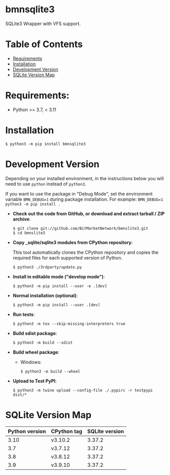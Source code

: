 # bmnsqlite3

SQLite3 Wrapper with VFS support.

# Table of Contents

- [Requirements](#requirements)
- [Installation](#installation)
- [Development Version](#development-version)
- [SQLite Version Map](#sqlite-version-map)

# Requirements:

- Python >= 3.7, < 3.11

# Installation

```shell
$ python3 -m pip install bmnsqlite3
```

# Development Version

Depending on your installed environment, in the instructions below you will need
to use `python` instead of `python3`.

If you want to use the package in "Debug Mode", set the environment variable
`BMN_DEBUG=1` during package installation. For example:
`BMN_DEBUG=1 python3 -m pip install .`

- **Check out the code from GitHub, or download and extract tarball / ZIP
  archive**:

  ```shell
  $ git clone git://github.com/BitMarketNetwork/bmnslite3.git
  $ cd bmnslite3
  ```

- **Copy _sqlite/sqlite3 modules from CPython repository**:

  This tool automatically clones the CPython repository and copies the required
  files for each supported version of Python.

  ```shell
  $ python3 ./3rdparty/update.py
  ```

- **Install in editable mode ("develop mode")**:

  ```shell
  $ python3 -m pip install --user -e .[dev]
  ```

- **Normal installation (optional)**:

  ```shell
  $ python3 -m pip install --user .[dev]
  ```

- **Run tests**:

  ```shell
  $ python3 -m tox --skip-missing-interpreters true
  ```

- **Build sdist package**:

    ```shell
    $ python3 -m build --sdist
    ```

- **Build wheel package**:
    - Windows:

      ```shell
      $ python3 -m build --wheel
      ```

- **Upload to Test PyPI**:

  ```shell
  $ python3 -m twine upload --config-file ./.pypirc -r testpypi dist/*
  ```

# SQLite Version Map

| Python version | CPython tag | SQLite version |
|:---------------|:------------|:---------------|
| 3.10           | v3.10.2     | 3.37.2         |
| 3.7            | v3.7.12     | 3.37.2         |
| 3.8            | v3.8.12     | 3.37.2         |
| 3.9            | v3.9.10     | 3.37.2         |
